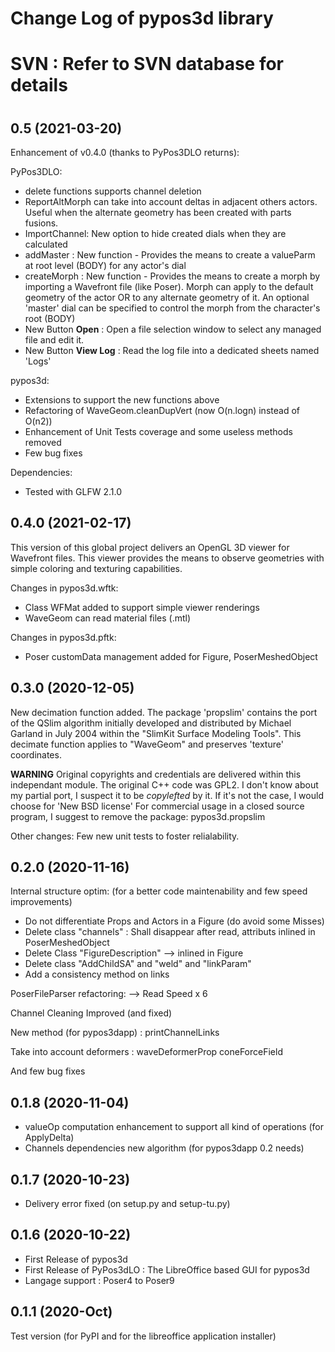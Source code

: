 #
# Change Log of pypos3d library
# 
# **SVN** : Refer to SVN database for details
#
0.5 (2021-03-20)
----------------
Enhancement of v0.4.0 (thanks to PyPos3DLO returns):

PyPos3DLO:
- delete functions supports channel deletion
- ReportAltMorph can take into account deltas in adjacent others actors.
  Useful when the alternate geometry has been created with parts fusions.
- ImportChannel: New option to hide created dials when they are calculated
- addMaster : New function - Provides the means to create a valueParm at root
  level (BODY) for any actor's dial
- createMorph : New function - Provides the means to create a morph by importing
  a Wavefront file (like Poser). Morph can apply to the default geometry of
  the actor OR to any alternate geometry of it. An optional 'master' dial
  can be specified to control the morph from the character's root (BODY)
- New Button **Open** : Open a file selection window to select any managed file
  and edit it. 
- New Button **View Log** : Read the log file into a dedicated sheets named 'Logs'

pypos3d:
- Extensions to support the new functions above
- Refactoring of WaveGeom.cleanDupVert (now O(n.logn) instead of O(n2))
- Enhancement of Unit Tests coverage and some useless methods removed
- Few bug fixes

Dependencies:
- Tested with GLFW 2.1.0

0.4.0 (2021-02-17)
------------------
This version of this global project delivers an OpenGL 3D viewer for Wavefront files.
This viewer provides the means to observe geometries with simple coloring and texturing
capabilities.

Changes in pypos3d.wftk:
  - Class WFMat added to support simple viewer renderings
  - WaveGeom can read material files (.mtl)

Changes in pypos3d.pftk:
  - Poser customData management added for Figure, PoserMeshedObject


0.3.0 (2020-12-05)
------------------
New decimation function added. The package 'propslim' contains the port of the QSlim algorithm initially developed and distributed by Michael Garland in July 2004 within the "SlimKit Surface Modeling Tools".
This decimate function applies to "WaveGeom" and preserves 'texture' coordinates.

**WARNING**
Original copyrights and credentials are delivered within this independant module.
The original C++ code was GPL2. I don't know about my partial port, I suspect it to be _copylefted_ by it.
If it's not the case, I would choose for 'New BSD license'
For commercial usage in a closed source program, I suggest to remove the package: pypos3d.propslim

Other changes: Few new unit tests to foster relialability.


0.2.0 (2020-11-16)
------------------

Internal structure optim: (for a better code maintenability and few speed improvements)
- Do not differentiate Props and Actors in a Figure (do avoid some Misses)
- Delete class "channels" : Shall disappear after read, attributs inlined in PoserMeshedObject
- Delete Class "FigureDescription" --> inlined in Figure
- Delete class "AddChildSA" and "weld" and "linkParam"
- Add a consistency method on links

PoserFileParser refactoring:
  --> Read Speed x 6

Channel Cleaning Improved (and fixed)

New method (for pypos3dapp) : printChannelLinks

Take into account deformers : 
  waveDeformerProp
  coneForceField

And few bug fixes

0.1.8 (2020-11-04)
------------------
* valueOp computation enhancement to support all kind of operations (for ApplyDelta)
* Channels dependencies new algorithm (for pypos3dapp 0.2 needs)

0.1.7 (2020-10-23)
------------------
* Delivery error fixed (on setup.py and setup-tu.py)

0.1.6 (2020-10-22)
------------------
* First Release of pypos3d
* First Release of PyPos3dLO : The LibreOffice based GUI for pypos3d
* Langage support : Poser4 to Poser9


0.1.1 (2020-Oct)
----------------
  Test version (for PyPI and for the libreoffice application installer)


